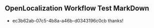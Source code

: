 ## OpenLocalization Workflow Test MarkDown

* ec3b62ab-07c5-4b8a-a46b-d0343196c0cb 
thanks!



<!--HONumber=Feb16_HO3-->
